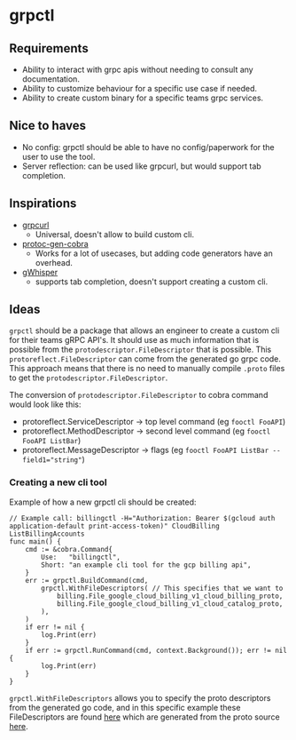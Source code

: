 # grpctl

## Requirements
- Ability to interact with grpc apis without needing to consult any documentation.
- Ability to customize behaviour for a specific use case if needed.
- Ability to create custom binary for a specific teams grpc services.

## Nice to haves

- No config: grpctl should be able to have no config/paperwork for the user to use the tool.
- Server reflection: can be used like grpcurl, but would support tab completion.

## Inspirations
- [grpcurl](https://github.com/fullstorydev/grpcurl)
  - Universal, doesn't allow to build custom cli.
- [protoc-gen-cobra](https://github.com/fiorix/protoc-gen-cobra)
  - Works for a lot of usecases, but adding code generators have an overhead.
- [gWhisper](https://github.com/IBM/gWhisper)
    - supports tab completion, doesn't support creating a custom cli.

## Ideas

`grpctl` should be a package that allows an engineer to create a custom cli for their teams gRPC API's.
It should use as much information that is possible from the `protodescriptor.FileDescriptor` that is possible. This `protoreflect.FileDescriptor` can come from the generated go grpc code.
This approach means that there is no need to manually compile `.proto` files to get the `protodescriptor.FileDescriptor`.

The conversion of `protodescriptor.FileDescriptor` to cobra command would look like this:
- protoreflect.ServiceDescriptor -> top level command (eg `fooctl FooAPI`)
- protoreflect.MethodDescriptor -> second level command (eg `fooctl FooAPI ListBar`)
- protoreflect.MessageDescriptor -> flags (eg `fooctl FooAPI ListBar --field1="string"`)

### Creating a new cli tool

Example of how a new grpctl cli should be created:
```golang
// Example call: billingctl -H="Authorization: Bearer $(gcloud auth application-default print-access-token)" CloudBilling ListBillingAccounts
func main() {
	cmd := &cobra.Command{
		Use:   "billingctl",
		Short: "an example cli tool for the gcp billing api",
	}
	err := grpctl.BuildCommand(cmd,
		grpctl.WithFileDescriptors( // This specifies that we want to 
			billing.File_google_cloud_billing_v1_cloud_billing_proto,
			billing.File_google_cloud_billing_v1_cloud_catalog_proto,
		),
	)
	if err != nil {
		log.Print(err)
	}
	if err := grpctl.RunCommand(cmd, context.Background()); err != nil {
		log.Print(err)
	}
}
```

`grpctl.WithFileDescriptors` allows you to specify the proto descriptors from the generated go code, and in this specific example these FileDescriptors are found [here](https://github.com/googleapis/go-genproto/blob/3a66f561d7aa4010d9715ecf4c19b19e81e19f3c/googleapis/cloud/billing/v1/cloud_billing.pb.go#L767) which are generated from the proto source [here](https://github.com/googleapis/googleapis/blob/987192dfddeb79d3262b9f9f7dbf092827f931ac/google/cloud/billing/v1/cloud_billing.proto).


